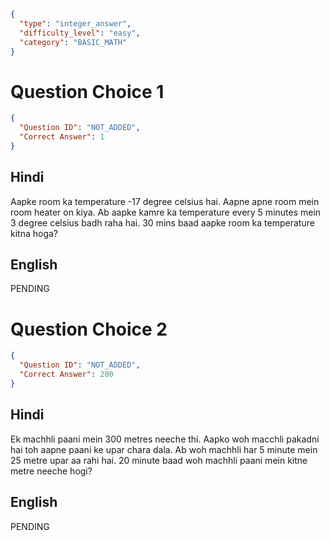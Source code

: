 ```json
{
  "type": "integer_answer",
  "difficulty_level": "easy",
  "category": "BASIC_MATH"
}
```

# Question Choice 1
```json
{
  "Question ID": "NOT_ADDED",
  "Correct Answer": 1
}
```

## Hindi
Aapke room ka temperature -17 degree celsius hai. Aapne apne room mein room heater on kiya. Ab aapke kamre ka temperature every 5 minutes mein 3 degree celsius badh raha hai. 30 mins baad aapke room ka temperature kitna hoga?

## English
PENDING

# Question Choice 2
```json
{
  "Question ID": "NOT_ADDED",
  "Correct Answer": 200
}
```

## Hindi
Ek machhli paani mein 300 metres neeche thi. Aapko woh macchli pakadni hai toh aapne paani ke upar chara dala. Ab woh machhli har 5 minute mein 25 metre upar aa rahi hai. 20 minute baad woh machhli paani mein kitne metre neeche hogi?

## English
PENDING
